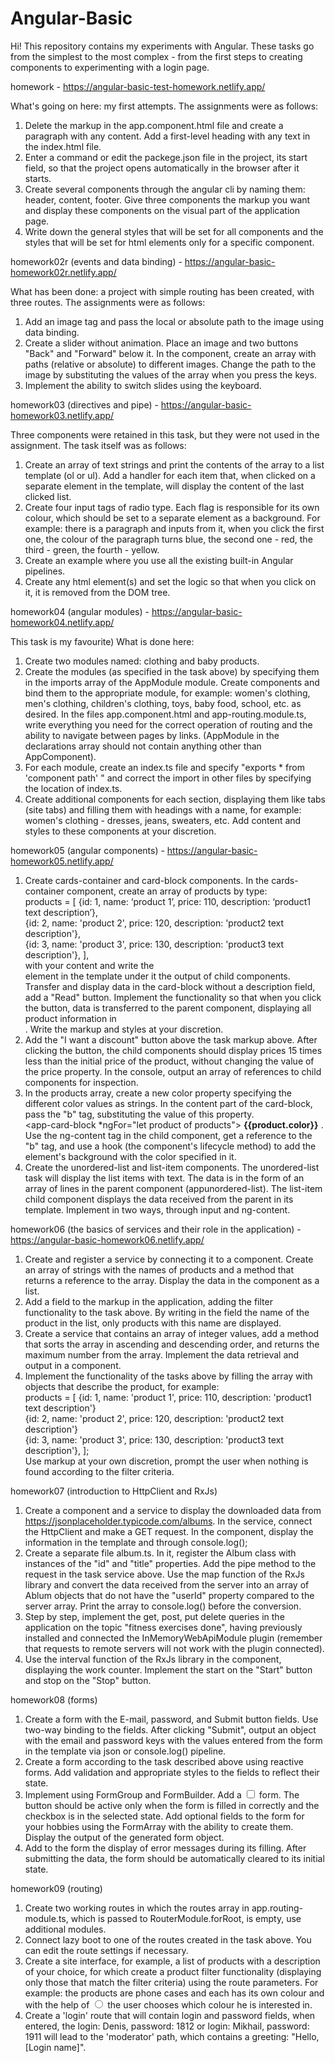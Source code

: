 # Angular-Basic

Hi! This repository contains my experiments with Angular.
These tasks go from the simplest to the most complex - from the first steps to creating components to experimenting with a login page.

homework - 
https://angular-basic-test-homework.netlify.app/

What's going on here: my first attempts. The assignments were as follows:
1. Delete the markup in the app.component.html file and create a paragraph with any content. Add a first-level heading with any text in the index.html file.
2. Enter a command or edit the packege.json file in the project, its start field, so that the project opens automatically in the browser after it starts.
3. Create several components through the angular cli by naming them: header, content, footer. Give three components the markup you want and display these components on the visual part of the application page.
4. Write down the general styles that will be set for all components and the styles that will be set for html elements only for a specific component.

homework02r (events and data binding) - 
https://angular-basic-homework02r.netlify.app/

What has been done: a project with simple routing has been created, with three routes. The assignments were as follows:
1. Add an image tag and pass the local or absolute path to the image using data binding.
2. Create a slider without animation. Place an image and two buttons "Back" and "Forward" below it. In the component, create an array with paths (relative or absolute) to different images. Change the path to the image by substituting the values of the array when you press the keys.
3. Implement the ability to switch slides using the keyboard.

homework03 (directives and pipe) - 
https://angular-basic-homework03.netlify.app/

Three components were retained in this task, but they were not used in the assignment. The task itself was as follows:
1. Create an array of text strings and print the contents of the array to a list template (ol or ul). Add a handler for each item that, when clicked on a separate element in the template, will display the content of the last clicked list.
2. Create four input tags of radio type. Each flag is responsible for its own colour, which should be set to a separate element as a background. For example: there is a paragraph and inputs from it, when you click the first one, the colour of the paragraph turns blue, the second one - red, the third - green, the fourth - yellow.
3. Create an example where you use all the existing built-in Angular pipelines.
4. Create any html element(s) and set the logic so that when you click on it, it is removed from the DOM tree.

homework04 (angular modules) - 
https://angular-basic-homework04.netlify.app/

This task is my favourite) What is done here:
1. Create two modules named: clothing and baby products.  
2. Create the modules (as specified in the task above) by specifying them in the imports array of the AppModule module. Create components and bind them to the appropriate module, for example: women's clothing, men's clothing, children's clothing, toys, baby food, school, etc. as desired. In the files app.component.html and app-routing.module.ts, write everything you need for the correct operation of routing and the ability to navigate between pages by links. (AppModule in the declarations array should not contain anything other than AppComponent).  
3. For each module, create an index.ts file and specify "exports * from 'component path' " and correct the import in other files by specifying the location of index.ts.  
4. Create additional components for each section, displaying them like tabs (site tabs) and filling them with headings with a name, for example: women's clothing - dresses, jeans, sweaters, etc. Add content and styles to these components at your discretion. 
  
homework05 (angular components) - 
https://angular-basic-homework05.netlify.app/  
  
1. Create cards-container and card-block components. In the cards-container component, create an array of products by type:  
products = [ {id: 1, name: ‘product 1’, price: 110, description: ‘product1 text description’},  
{id: 2, name: 'product 2', price: 120, description: 'product2 text description'},  
{id: 3, name: 'product 3', price: 130, description: 'product3 text description'}, ],  
with your content and write the <div class="product"></div> element in the template under it the output of child components. Transfer and display data in the card-block without a description field, add a "Read" button. Implement the functionality so that when you click the button, data is transferred to the parent component, displaying all product information in <div class="product"></div>. Write the markup and styles at your discretion.  
2. Add the "I want a discount" button above the task markup above. After clicking the button, the child components should display prices 15 times less than the initial price of the product, without changing the value of the price property. In the console, output an array of references to child components for inspection.  
3. In the products array, create a new color property specifying the different color values as strings. In the content part of the card-block, pass the "b" tag, substituting the value of this property.  
<app-card-block *ngFor="let product of products"> <b>{{product.color}}</b> </app-card-block>.  
Use the ng-content tag in the child component, get a reference to the "b" tag, and use a hook (the component's lifecycle method) to add the element's background with the color specified in it.  
4. Create the unordered-list and list-item components. The unordered-list task will display the list items with text. The data is in the form of an array of lines in the parent component (appunordered-list). The list-item child component displays the data received from the parent in its template. Implement in two ways, through input and ng-content.

    
homework06 (the basics of services and their role in the application) - 
https://angular-basic-homework06.netlify.app/  
  
1. Create and register a service by connecting it to a component. Create an array of strings with the names of products and a method that returns a reference to the array. Display the data in the component as a list.  
2. Add a field to the markup in the application, adding the filter functionality to the task above. By writing in the field the name of the product in the list, only products with this name are displayed.  
3. Create a service that contains an array of integer values, add a method that sorts the array in ascending and descending order, and returns the maximum number from the array. Implement the data retrieval and output in a component.  
4. Implement the functionality of the tasks above by filling the array with objects that describe the product, for example:  
products = [ {id: 1, name: 'product 1', price: 110, description: 'product1 text description'}  
{id: 2, name: 'product 2', price: 120, description: 'product2 text description'}  
{id: 3, name: 'product 3', price: 130, description: 'product3 text description'}, ];  
Use markup at your own discretion, prompt the user when nothing is found according to the filter criteria.  

homework07 (introduction to HttpClient and RxJs)

1. Create a component and a service to display the downloaded data from https://jsonplaceholder.typicode.com/albums. In the service, connect the HttpClient and make a GET request. In the component, display the information in the template and through console.log();
2. Create a separate file album.ts. In it, register the Album class with instances of the "id" and "title" properties. Add the pipe method to the request in the task service above. Use the map function of the RxJs library and convert the data received from the server into an array of Ablum objects that do not have the "userId" property compared to the server array. Print the array to console.log() before the conversion.
3. Step by step, implement the get, post, put delete queries in the application on the topic "fitness exercises done", having previously installed and connected the InMemoryWebApiModule plugin (remember that requests to remote servers will not work with the plugin connected).
4. Use the interval function of the RxJs library in the component, displaying the work counter. Implement the start on the "Start" button and stop on the "Stop" button.

homework08 (forms)

1. Create a form with the E-mail, password, and Submit button fields. Use two-way binding to the fields. After clicking "Submit", output an object with the email and password keys with the values entered from the form in the template via json or console.log() pipeline.
2. Create a form according to the task described above using reactive forms. Add validation and appropriate styles to the fields to reflect their state.
3. Implement using FormGroup and FormBuilder. Add a <input type="checkbox"> form. The button should be active only when the form is filled in correctly and the checkbox is in the selected state. Add optional fields to the form for your hobbies using the FormArray with the ability to create them. Display the output of the generated form object.
4. Add to the form the display of error messages during its filling. After submitting the data, the form should be automatically cleared to its initial state.

homework09 (routing)

1. Create two working routes in which the routes array in app.routing-module.ts, which is passed to RouterModule.forRoot, is empty, use additional modules.
2. Connect lazy boot to one of the routes created in the task above. You can edit the route settings if necessary.
3. Create a site interface, for example, a list of products with a description of your choice, for which create a product filter functionality (displaying only those that match the filter criteria) using the route parameters. For example: the products are phone cases and each has its own colour and with the help of <input type="radio"> the user chooses which colour he is interested in.
4. Create a 'login' route that will contain login and password fields, when entered, the login: Denis, password: 1812 or login: Mikhail, password: 1911 will lead to the 'moderator' path, which contains a greeting: "Hello, [Login name]".
